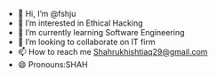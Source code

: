 - 👋 Hi, I’m @fshju
- 👀 I’m interested in Ethical Hacking
- 🌱 I’m currently learning Software Engineering
- 💞️ I’m looking to collaborate on IT firm
- 📫 How to reach me Shahrukhishtiaq29@gmail.com
- 😄 Pronouns:SHAH

<!---
fshju/fshju is a ✨ special ✨ repository because its `README.md` (this file) appears on your GitHub profile.
You can click the Preview link to take a look at your changes.
--->
